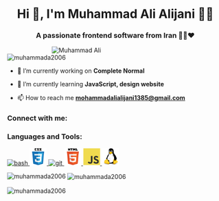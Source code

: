 <h1 align="center">Hi 👋, I'm Muhammad Ali Alijani 👨‍💻</h1>
<h3 align="center">A passionate frontend software from Iran 💚🤍❤️</h3>
<img align="right" alt="Muhammad Ali" width="400" src="https://camo.githubusercontent.com/2366b34bb903c09617990fb5fff4622f3e941349e846ddb7e73df872a9d21233/68747470733a2f2f63646e2e6472696262626c652e636f6d2f75736572732f3733303730332f73637265656e73686f74732f363538313234332f6176656e746f2e676966">

<p align="lift"> <img src="https://komarev.com/ghpvc/?username=muhammada2006&label=Profile%20views&color=0e75b6&style=flat" alt="muhammada2006" /> </p>

- 🔭 I’m currently working on **Complete Normal**

- 🌱 I’m currently learning **JavaScript, design website**

- 📫 How to reach me **mohammadalialijani1385@gmail.com**

<h3 align="left">Connect with me:</h3>
<p align="left">
</p>

<h3 align="left">Languages and Tools:</h3>
<p align="left"> <a href="https://www.gnu.org/software/bash/" target="_blank" rel="noreferrer"> <img src="https://www.vectorlogo.zone/logos/gnu_bash/gnu_bash-icon.svg" alt="bash" width="40" height="40"/> </a> <a href="https://www.w3schools.com/css/" target="_blank" rel="noreferrer"> <img src="https://raw.githubusercontent.com/devicons/devicon/master/icons/css3/css3-original-wordmark.svg" alt="css3" width="40" height="40"/> </a> <a href="https://git-scm.com/" target="_blank" rel="noreferrer"> <img src="https://www.vectorlogo.zone/logos/git-scm/git-scm-icon.svg" alt="git" width="40" height="40"/> </a> <a href="https://www.w3.org/html/" target="_blank" rel="noreferrer"> <img src="https://raw.githubusercontent.com/devicons/devicon/master/icons/html5/html5-original-wordmark.svg" alt="html5" width="40" height="40"/> </a> <a href="https://developer.mozilla.org/en-US/docs/Web/JavaScript" target="_blank" rel="noreferrer"> <img src="https://raw.githubusercontent.com/devicons/devicon/master/icons/javascript/javascript-original.svg" alt="javascript" width="40" height="40"/> </a> <a href="https://www.linux.org/" target="_blank" rel="noreferrer"> <img src="https://raw.githubusercontent.com/devicons/devicon/master/icons/linux/linux-original.svg" alt="linux" width="40" height="40"/> </a> </p>

<p><img align="left" src="https://github-readme-stats.vercel.app/api/top-langs?username=muhammada2006&show_icons=true&locale=en&layout=compact" alt="muhammada2006" /></p>

<p>&nbsp;<img align="center" src="https://github-readme-stats.vercel.app/api?username=muhammada2006&show_icons=true&locale=en" alt="muhammada2006" /></p>

<p><img align="center" src="https://github-readme-streak-stats.herokuapp.com/?user=muhammada2006&" alt="muhammada2006" /></p>
